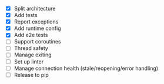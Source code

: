 * [x] Split architecture
* [x] Add tests
* [x] Report exceptions 
* [x] Add runtime config
* [x] Add e2e tests
* [ ] Support coroutines
* [ ] Thread safety
* [ ] Manage exiting
* [ ] Set up linter
* [ ] Manage connection health (stale/reopening/error handling)
* [ ] Release to pip
